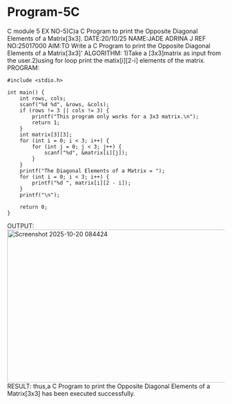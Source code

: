 # Program-5C
C module 5
EX NO-5)C)a C Program to print the Opposite Diagonal Elements of a Matrix[3x3].
DATE:20/10/25
NAME:JADE ADRINA J
REF NO:25017000
AIM:TO Write a C Program to print the Opposite Diagonal Elements of a Matrix[3x3]'
ALGORITHM:
1)Take a [3x3]matrix as input from the user.2)using for loop print the matix[i][2-i] elements of the matrix.
PROGRAM:
```
#include <stdio.h>

int main() {
    int rows, cols;
    scanf("%d %d", &rows, &cols);
    if (rows != 3 || cols != 3) {
        printf("This program only works for a 3x3 matrix.\n");
        return 1;
    }
    int matrix[3][3];
    for (int i = 0; i < 3; i++) {
        for (int j = 0; j < 3; j++) {
            scanf("%d", &matrix[i][j]);
        }
    }
    printf("The Diagonal Elements of a Matrix = ");
    for (int i = 0; i < 3; i++) {
        printf("%d ", matrix[i][2 - i]);
    }
    printf("\n");

    return 0;
}
```
OUTPUT:
<img width="1090" height="355" alt="Screenshot 2025-10-20 084424" src="https://github.com/user-attachments/assets/2d0c5bfd-7474-4f4a-a817-6171d3812640" />
RESULT:
thus,a C Program to print the Opposite Diagonal Elements of a Matrix[3x3] has been executed successfully.
